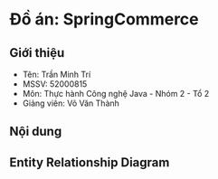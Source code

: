 
# Đồ án: SpringCommerce



## Giới thiệu
- Tên: Trần Minh Trí 
- MSSV: 52000815
- Môn: Thực hành Công nghệ Java - Nhóm 2 - Tổ 2
- Giảng viên: Võ Văn Thành
## Nội dung


## Entity Relationship Diagram

